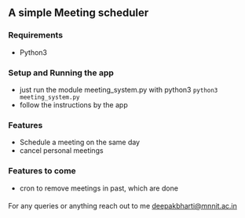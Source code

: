 ## A simple Meeting scheduler

### Requirements

- Python3

### Setup and Running the app

- just run the module meeting_system.py with python3 `python3 meeting_system.py`
- follow the instructions by the app


### Features

- Schedule a meeting on the same day
- cancel personal meetings

### Features to come

- cron to remove meetings in past, which are done

####

For any queries or anything reach out to me <a href="mailto:deepakbharti@mnnit.ac.in"> deepakbharti@mnnit.ac.in </a>